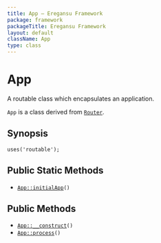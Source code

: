 ```yaml
---
title: App — Eregansu Framework
package: framework
packageTitle: Eregansu Framework
layout: default
className: App
type: class
---
```


# App

A routable class which encapsulates an application.

<code>App</code> is a class derived from <code><a href="Router">Router</a></code>.

## Synopsis

<pre><code>uses('routable');
</code></pre>
## Public Static Methods

* <code><a href="App%3A%3AinitialApp">App::initialApp</a>()</code>

## Public Methods

* <code><a href="App%3A%3A__construct">App::__construct</a>()</code>
* <code><a href="App%3A%3Aprocess">App::process</a>()</code>

